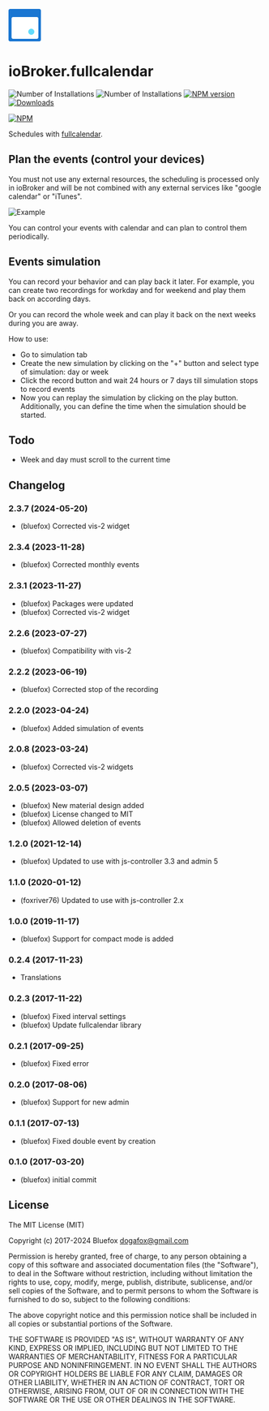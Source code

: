 ![Logo](admin/fullcalendar.png)
# ioBroker.fullcalendar

![Number of Installations](http://iobroker.live/badges/fullcalendar-installed.svg) ![Number of Installations](http://iobroker.live/badges/fullcalendar-stable.svg) [![NPM version](http://img.shields.io/npm/v/iobroker.fullcalendar.svg)](https://www.npmjs.com/package/iobroker.fullcalendar)
[![Downloads](https://img.shields.io/npm/dm/iobroker.fullcalendar.svg)](https://www.npmjs.com/package/iobroker.fullcalendar)

[![NPM](https://nodei.co/npm/iobroker.fullcalendar.png?downloads=true)](https://nodei.co/npm/iobroker.fullcalendar/)

Schedules with [fullcalendar](https://fullcalendar.io).

## Plan the events (control your devices)
You must not use any external resources, the scheduling is processed only in ioBroker and will be not combined with any external services like "google calendar" or "iTunes".

![Example](img/example.png)

You can control your events with calendar and can plan to control them periodically.

## Events simulation
You can record your behavior and can play back it later.
For example, you can create two recordings for workday and for weekend and play them back on according days.

Or you can record the whole week and can play it back on the next weeks during you are away.

How to use:
- Go to simulation tab
- Create the new simulation by clicking on the "+" button and select type of simulation: day or week
- Click the record button and wait 24 hours or 7 days till simulation stops to record events
- Now you can replay the simulation by clicking on the play button. Additionally, you can define the time when the simulation should be started.

## Todo
- Week and day must scroll to the current time

<!--
	Placeholder for the next version (at the beginning of the line):
	### **WORK IN PROGRESS**
-->
## Changelog
### 2.3.7 (2024-05-20)
* (bluefox) Corrected vis-2 widget

### 2.3.4 (2023-11-28)
* (bluefox) Corrected monthly events

### 2.3.1 (2023-11-27)
* (bluefox) Packages were updated
* (bluefox) Corrected vis-2 widget

### 2.2.6 (2023-07-27)
* (bluefox) Compatibility with vis-2

### 2.2.2 (2023-06-19)
* (bluefox) Corrected stop of the recording

### 2.2.0 (2023-04-24)
* (bluefox) Added simulation of events

### 2.0.8 (2023-03-24)
* (bluefox) Corrected vis-2 widgets

### 2.0.5 (2023-03-07)
* (bluefox) New material design added
* (bluefox) License changed to MIT
* (bluefox) Allowed deletion of events

### 1.2.0 (2021-12-14)
* (bluefox) Updated to use with js-controller 3.3 and admin 5

### 1.1.0 (2020-01-12)
* (foxriver76) Updated to use with js-controller 2.x

### 1.0.0 (2019-11-17)
* (bluefox) Support for compact mode is added

### 0.2.4 (2017-11-23)
* Translations

### 0.2.3 (2017-11-22)
* (bluefox) Fixed interval settings
* (bluefox) Update fullcalendar library

### 0.2.1 (2017-09-25)
* (bluefox) Fixed error

### 0.2.0 (2017-08-06)
* (bluefox) Support for new admin

### 0.1.1 (2017-07-13)
* (bluefox) Fixed double event by creation

### 0.1.0 (2017-03-20)
* (bluefox) initial commit

## License
The MIT License (MIT)

Copyright (c) 2017-2024 Bluefox <dogafox@gmail.com>

Permission is hereby granted, free of charge, to any person obtaining a copy
of this software and associated documentation files (the "Software"), to deal
in the Software without restriction, including without limitation the rights
to use, copy, modify, merge, publish, distribute, sublicense, and/or sell
copies of the Software, and to permit persons to whom the Software is
furnished to do so, subject to the following conditions:

The above copyright notice and this permission notice shall be included in
all copies or substantial portions of the Software.

THE SOFTWARE IS PROVIDED "AS IS", WITHOUT WARRANTY OF ANY KIND, EXPRESS OR
IMPLIED, INCLUDING BUT NOT LIMITED TO THE WARRANTIES OF MERCHANTABILITY,
FITNESS FOR A PARTICULAR PURPOSE AND NONINFRINGEMENT. IN NO EVENT SHALL THE
AUTHORS OR COPYRIGHT HOLDERS BE LIABLE FOR ANY CLAIM, DAMAGES OR OTHER
LIABILITY, WHETHER IN AN ACTION OF CONTRACT, TORT OR OTHERWISE, ARISING FROM,
OUT OF OR IN CONNECTION WITH THE SOFTWARE OR THE USE OR OTHER DEALINGS IN
THE SOFTWARE.
